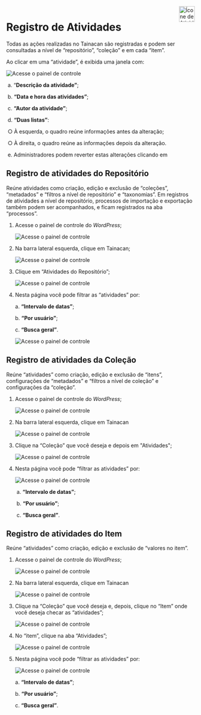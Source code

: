 <div style="float: right; margin-left: 1rem;">
	<img 
		alt="Ícone de Atividades" 
		src="_assets/images/icon_logs.png"
		width="42"
		height="42">
</div>

# Registro de Atividades

Todas as ações realizadas no Tainacan são registradas e podem ser consultadas a nível de “repositório”, “coleção” e em cada “item”.

Ao clicar em uma “atividade”, é exibida uma janela com:

![Acesse o painel de controle](_assets\images\103.png)

​	a. “**Descrição da atividade”**;

​	b. **“Data e hora das atividades”**;

​	c. **“Autor da atividade”**;

​	d. **“Duas listas”**:

​		○ À esquerda, o quadro reúne informações antes da alteração;

​		○ À direita, o quadro reúne as informações depois da alteração. 

​	e. Administradores podem reverter estas alterações clicando em

## Registro de atividades do Repositório

Reúne atividades como criação, edição e exclusão de “coleções”, “metadados” e “filtros a nível de repositório” e “taxonomias”. Em registros de atividades a nível de repositório, processos de importação e exportação também podem ser acompanhados, e ficam registrados na aba “processos”.

1. Acesse o painel de controle do *WordPress*;

   ![Acesse o painel de controle](_assets\images\050.png)

2. Na barra lateral esquerda, clique em Tainacan;

   ![Acesse o painel de controle](_assets\images\051.png)

3. Clique em “Atividades do Repositório”;

   ![Acesse o painel de controle](_assets\images\104.png)

4. Nesta página você pode filtrar as “atividades” por:

   a. **“Intervalo de datas”**;

   b. **“Por usuário”**;

   c. **“Busca geral”**.

   ![Acesse o painel de controle](_assets\images\105.png)

   

## Registro de atividades da Coleção

Reúne “atividades” como criação, edição e exclusão de “itens”, configurações de “metadados” e “filtros a nível de coleção” e configurações da “coleção”.

1. Acesse o painel de controle do *WordPress*;

   ![Acesse o painel de controle](_assets\images\050.png)

2. Na barra lateral esquerda, clique em Tainacan

   ![Acesse o painel de controle](_assets\images\051.png)

3. Clique na “Coleção” que você deseja e depois em "Atividades";

   ![Acesse o painel de controle](_assets\images\106.png)

4. Nesta página você pode “filtrar as atividades” por:

   ![Acesse o painel de controle](_assets\images\107.png)

   ​	a. **“Intervalo de datas”**;

   ​	b. **“Por usuário”**;

   ​	c. **“Busca geral”**.



## Registro de atividades do Item

Reúne “atividades” como criação, edição e exclusão de “valores no item”.

1. Acesse o painel de controle do *WordPress*;

   ![Acesse o painel de controle](_assets\images\050.png)

2. Na barra lateral esquerda, clique em Tainacan

   ![Acesse o painel de controle](_assets\images\051.png)

3. Clique na “Coleção” que você deseja e, depois, clique no “Item” onde você deseja checar as “atividades”;

   ![Acesse o painel de controle](_assets\images\108.png)

4. No “item”, clique na aba “Atividades”;

   ![Acesse o painel de controle](_assets\images\109.png)

5. Nesta página você pode “filtrar as atividades” por:

   ![Acesse o painel de controle](_assets\images\110.png)
   
   a. **“Intervalo de datas”**;
   
   b. **“Por usuário”**;
   
   c. **“Busca geral”**.